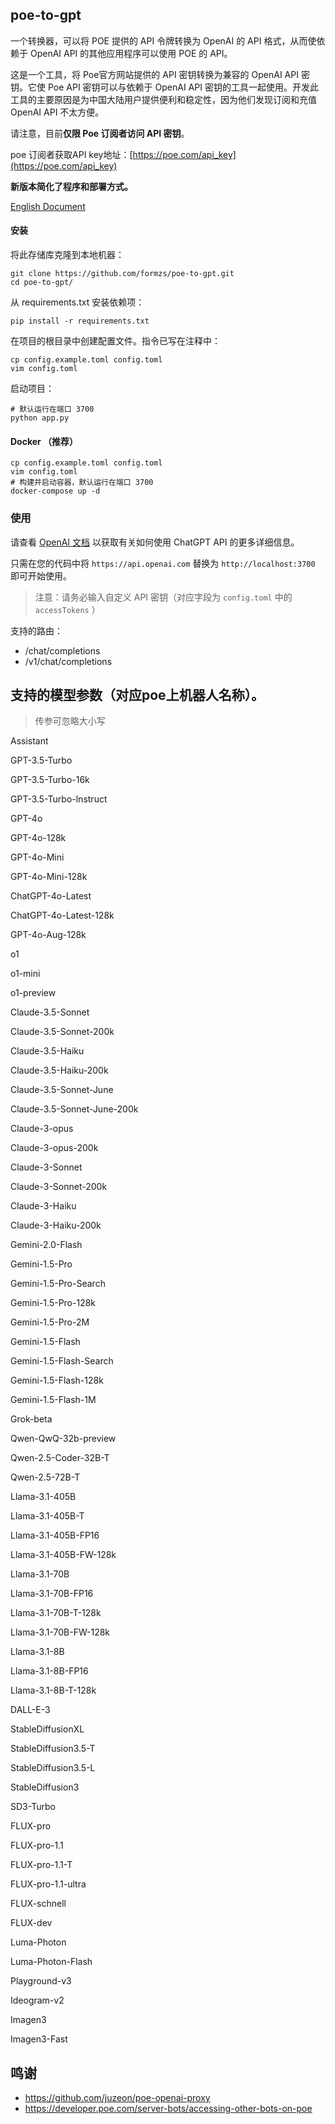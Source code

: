 ## poe-to-gpt
一个转换器，可以将 POE 提供的 API 令牌转换为 OpenAI 的 API 格式，从而使依赖于 OpenAI API 的其他应用程序可以使用 POE 的 API。

这是一个工具，将 Poe官方网站提供的 API 密钥转换为兼容的 OpenAI API 密钥。它使 Poe API 密钥可以与依赖于 OpenAI API 密钥的工具一起使用。开发此工具的主要原因是为中国大陆用户提供便利和稳定性，因为他们发现订阅和充值 OpenAI API 不太方便。

请注意，目前**仅限 Poe 订阅者访问 API 密钥**。

poe 订阅者获取API key地址：[https://poe.com/api_key](https://poe.com/api_key)

**新版本简化了程序和部署方式。**

[English Document](https://github.com/formzs/poe-to-gpt/blob/main/README_en.md)

#### 安装

将此存储库克隆到本地机器：

```
git clone https://github.com/formzs/poe-to-gpt.git
cd poe-to-gpt/
```

从 requirements.txt 安装依赖项：

```
pip install -r requirements.txt
```

在项目的根目录中创建配置文件。指令已写在注释中：

```
cp config.example.toml config.toml
vim config.toml
```

启动项目：

```
# 默认运行在端口 3700
python app.py
```

#### Docker （推荐）
```
cp config.example.toml config.toml
vim config.toml
# 构建并启动容器，默认运行在端口 3700
docker-compose up -d
```

### 使用

请查看 [OpenAI 文档](https://platform.openai.com/docs/api-reference/chat/create) 以获取有关如何使用 ChatGPT API 的更多详细信息。

只需在您的代码中将 `https://api.openai.com` 替换为 `http://localhost:3700` 即可开始使用。
> 注意：请务必输入自定义 API 密钥（对应字段为 `config.toml` 中的 `accessTokens` ）

支持的路由：
- /chat/completions
- /v1/chat/completions

## 支持的模型参数（对应poe上机器人名称）。
> 传参可忽略大小写

Assistant

GPT-3.5-Turbo

GPT-3.5-Turbo-16k


GPT-3.5-Turbo-lnstruct


GPT-4o


GPT-4o-128k


GPT-4o-Mini


GPT-4o-Mini-128k


ChatGPT-4o-Latest


ChatGPT-4o-Latest-128k


GPT-4o-Aug-128k


o1


o1-mini


o1-preview


Claude-3.5-Sonnet


Claude-3.5-Sonnet-200k


Claude-3.5-Haiku


Claude-3.5-Haiku-200k


Claude-3.5-Sonnet-June


Claude-3.5-Sonnet-June-200k


Claude-3-opus


Claude-3-opus-200k


Claude-3-Sonnet


Claude-3-Sonnet-200k


Claude-3-Haiku


Claude-3-Haiku-200k


Gemini-2.0-Flash


Gemini-1.5-Pro


Gemini-1.5-Pro-Search


Gemini-1.5-Pro-128k


Gemini-1.5-Pro-2M


Gemini-1.5-Flash


Gemini-1.5-Flash-Search


Gemini-1.5-Flash-128k


Gemini-1.5-Flash-1M


Grok-beta


Qwen-QwQ-32b-preview


Qwen-2.5-Coder-32B-T


Qwen-2.5-72B-T


Llama-3.1-405B


Llama-3.1-405B-T


Llama-3.1-405B-FP16


Llama-3.1-405B-FW-128k


Llama-3.1-70B


Llama-3.1-70B-FP16


Llama-3.1-70B-T-128k


Llama-3.1-70B-FW-128k


Llama-3.1-8B


Llama-3.1-8B-FP16


Llama-3.1-8B-T-128k


DALL-E-3


StableDiffusionXL


StableDiffusion3.5-T


StableDiffusion3.5-L


StableDiffusion3


SD3-Turbo


FLUX-pro


FLUX-pro-1.1


FLUX-pro-1.1-T


FLUX-pro-1.1-ultra


FLUX-schnell


FLUX-dev


Luma-Photon


Luma-Photon-Flash


Playground-v3


Ideogram-v2


Imagen3


Imagen3-Fast


## 鸣谢
- https://github.com/juzeon/poe-openai-proxy
- https://developer.poe.com/server-bots/accessing-other-bots-on-poe
